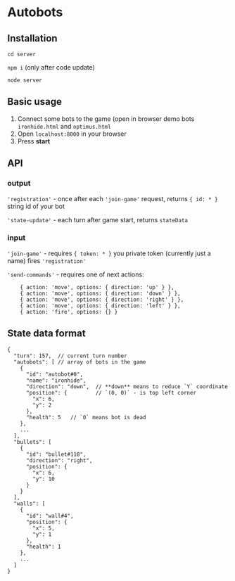 # Autobots

## Installation

`cd server`

`npm i` (only after code update)

`node server`

## Basic usage

1. Connect some bots to the game (open in browser demo bots `ironhide.html` and `optimus.html`
2. Open `localhost:8000` in your browser
3. Press **start**
 
## API

### output

`'registration'` - once after each `'join-game'` request, returns `{ id: * }` string id of your bot

`'state-update'` - each turn after game start, returns `stateData`

### input

`'join-game'` - requires `{ token: * }` you private token (currently just a name)
    fires `'registration'`
    
`'send-commands'` - requires one of next actions:
```
    { action: 'move', options: { direction: 'up' } },
    { action: 'move', options: { direction: 'down' } },
    { action: 'move', options: { direction: 'right' } },
    { action: 'move', options: { direction: 'left' } },
    { action: 'fire', options: {} }
```

## State data format

```
{
  "turn": 157,  // current turn number
  "autobots": [ // array of bots in the game
    {
      "id": "autobot#0",  
      "name": "ironhide",
      "direction": "down",  // **down** means to reduce `Y` coordinate
      "position": {         // `(0, 0)` - is top left corner
        "x": 6,
        "y": 2
      },
      "health": 5   // `0` means bot is dead
    },
    ...
  ],
  "bullets": [
    {
      "id": "bullet#118",
      "direction": "right",
      "position": {
        "x": 6,
        "y": 10
      }
    }
  ],
  "walls": [
    {
      "id": "wall#4",
      "position": {
        "x": 5,
        "y": 1
      },
      "health": 1
    },
    ...
  ]
}
